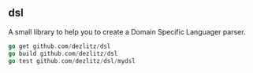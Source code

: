 ## dsl

A small library to help you to create a Domain Specific Languager parser.

```go
go get github.com/dezlitz/dsl
go build github.com/dezlitz/dsl
go test github.com/dezlitz/dsl/mydsl
```
